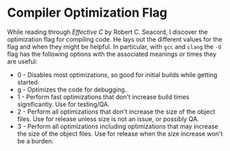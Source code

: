 # Compiler Optimization Flag

While reading through *Effective C* by Robert C. Seacord, I discover the optimization flag for compiling code. He lays out the different values for the flag and when they might be helpful. In particular, with `gcc` and `clang` the `-O` flag has the following options with the associated meanings or times they are useful:

* 0 - Disables most optimizations, so good for initial builds while getting started.
* g - Optimizes the code for debugging.
* 1 - Perform fast optimizations that don't increase build times significantly. Use for testing/QA.
* 2 - Perform all optimizations that don't increase the size of the object files. Use for release unless size is not an issue, or possibly QA.
* 3 - Perform all optimizations including optimizations that may increase the size of the object files. Use for release when the size increase won't be a burden.